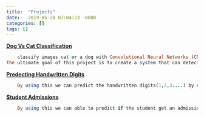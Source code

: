 ```yaml
---
title:  "Projects"
date:   2019-05-20 07:04:23 -0800
categories: []
tags: []
---
```



[**Dog Vs Cat Classification**](https://github.com/murthy98/Dog_Vs_Cat_Classification)
``` ruby
	classify images cat or a dog with Convolutional Neural Networks (CNNs).It is implemented using TensorFlow library.
The ultimate goal of this project is to create a system that can detect cats and dogs. While our goal is very specific (cats vs dogs), ImageClassifier can detect anything that is tangible with an adequate dataset.

```
[**Predecting Handwritten Digits**](https://github.com/murthy98/Predecting-Handwritten-Digits)
``` ruby
	By using this we can predict the handwritten digits(1,2,3....) by using MNIST dataset.It is also an image classification problem which is build using Pytorch Library.
```
[**Student Admissions**](https://github.com/murthy98/StudentAdmissions)
``` ruby
	By using this we can able to predict if the student get an admission in college or not.This was also build using Pytorch Library.

```


